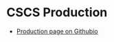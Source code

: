 # CSCS Production

* [Production page on Githubio](https://eth-cscs.github.io/production/python_installation)
